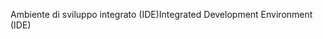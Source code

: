 <span data-ttu-id="f8f84-101">Ambiente di sviluppo integrato (IDE)</span><span class="sxs-lookup"><span data-stu-id="f8f84-101">Integrated Development Environment (IDE)</span></span>